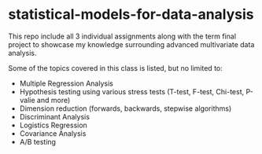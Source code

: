 # statistical-models-for-data-analysis
This repo include all 3 individual assignments along with the term final project to showcase my knowledge surrounding advanced multivariate data analysis.

Some of the topics covered in this class is listed, but no limited to:
  <ul>
    <li>Multiple Regression Analysis</li>
    <li>Hypothesis testing using various stress tests (T-test, F-test, Chi-test, P-valie and more)</li>
    <li>Dimension reduction (forwards, backwards, stepwise algorithms)</li>
    <li>Discriminant Analysis</li>
    <li>Logistics Regression</li>
    <li>Covariance Analysis</li>
    <li>A/B testing</li>
  </ul>

